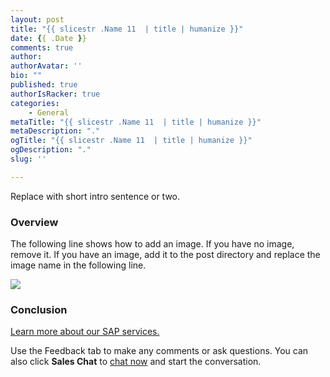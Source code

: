 ```yaml
---
layout: post
title: "{{ slicestr .Name 11  | title | humanize }}"
date: {{ .Date }}
comments: true
author: 
authorAvatar: ''
bio: ""
published: true
authorIsRacker: true
categories:
    - General
metaTitle: "{{ slicestr .Name 11  | title | humanize }}"
metaDescription: "."
ogTitle: "{{ slicestr .Name 11  | title | humanize }}"
ogDescription: "."
slug: '' 

---
```


Replace with short intro sentence or two.
    
<!--more-->

### Overview

The following line shows how to add an image.  If you have no image, remove it. 
If you have an image, add it to the post directory and replace the image name in the following line.

![](Picture1.png)

### Conclusion

<a class="cta purple" id="cta" href="https://www.rackspace.com/sap">Learn more about our SAP services.</a>

Use the Feedback tab to make any comments or ask questions. You can also click **Sales Chat** to [chat now](https://www.rackspace.com/) and start the conversation.
